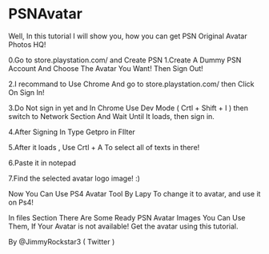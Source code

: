 # PSNAvatar
Well, In this tutorial I will show you, how you can get PSN Original Avatar Photos HQ!

0.Go to store.playstation.com/ and Create PSN 1.Create A Dummy PSN Account And Choose The Avatar You Want! Then Sign Out!

2.I recommand to Use Chrome And go to store.playstation.com/ then Click On Sign In!

3.Do Not sign in yet and In Chrome Use Dev Mode ( Crtl + Shift + I ) then switch to Network Section And Wait Until It loads, then sign in.

4.After Signing In Type Getpro in FIlter

5.After it loads , Use Crtl + A To select all of texts in there!

6.Paste it in notepad

7.Find the selected avatar logo image! :)

Now You Can Use PS4 Avatar Tool By Lapy To change it to avatar, and use it on Ps4!

In files Section There Are Some Ready PSN Avatar Images You Can Use Them, If Your Avatar is not available! Get the avatar using this tutorial.

By @JimmyRockstar3 ( Twitter )
